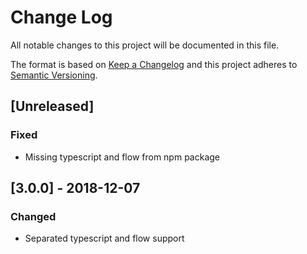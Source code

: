 # Change Log

All notable changes to this project will be documented in this file.

The format is based on [Keep a Changelog](http://keepachangelog.com/)
and this project adheres to [Semantic Versioning](http://semver.org/).

## [Unreleased]

### Fixed

-   Missing typescript and flow from npm package

## [3.0.0] - 2018-12-07

### Changed

-   Separated typescript and flow support

